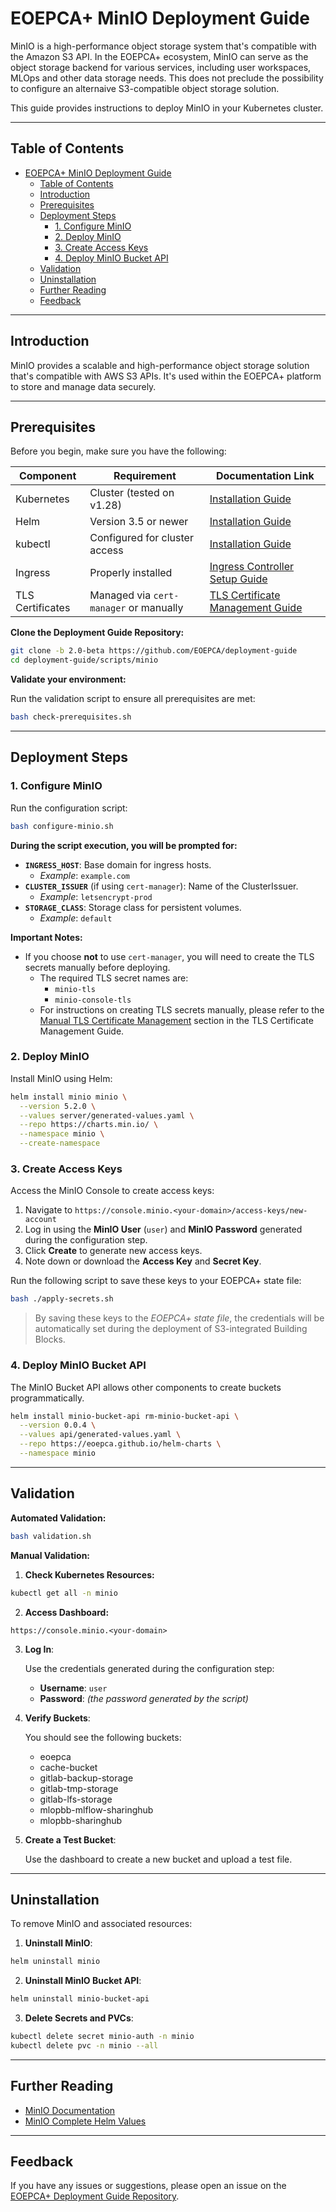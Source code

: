 # EOEPCA+ MinIO Deployment Guide

MinIO is a high-performance object storage system that's compatible with the Amazon S3 API. In the EOEPCA+ ecosystem, MinIO can serve as the object storage backend for various services, including user workspaces, MLOps and other data storage needs. This does not preclude the possibility to configure an alternaive S3-compatible object storage solution.

This guide provides instructions to deploy MinIO in your Kubernetes cluster.

---
## Table of Contents

- [EOEPCA+ MinIO Deployment Guide](#eoepca-minio-deployment-guide)
  - [Table of Contents](#table-of-contents)
  - [Introduction](#introduction)
  - [Prerequisites](#prerequisites)
  - [Deployment Steps](#deployment-steps)
    - [1. Configure MinIO](#1-configure-minio)
    - [2. Deploy MinIO](#2-deploy-minio)
    - [3. Create Access Keys](#3-create-access-keys)
    - [4. Deploy MinIO Bucket API](#4-deploy-minio-bucket-api)
  - [Validation](#validation)
  - [Uninstallation](#uninstallation)
  - [Further Reading](#further-reading)
  - [Feedback](#feedback)

---
## Introduction

MinIO provides a scalable and high-performance object storage solution that's compatible with AWS S3 APIs. It's used within the EOEPCA+ platform to store and manage data securely.

---
## Prerequisites

Before you begin, make sure you have the following:

| Component        | Requirement                            | Documentation Link                                                |
| ---------------- | -------------------------------------- | ----------------------------------------------------------------- |
| Kubernetes       | Cluster (tested on v1.28)              | [Installation Guide](../infra/kubernetes-cluster-and-networking.md)             |
| Helm             | Version 3.5 or newer                   | [Installation Guide](https://helm.sh/docs/intro/install/)         |
| kubectl          | Configured for cluster access          | [Installation Guide](https://kubernetes.io/docs/tasks/tools/)     |
| Ingress          | Properly installed                     | [Ingress Controller Setup Guide](ingress-controller.md)     |
| TLS Certificates | Managed via `cert-manager` or manually | [TLS Certificate Management Guide](../infra/tls/overview.md/) |

**Clone the Deployment Guide Repository:**

```bash
git clone -b 2.0-beta https://github.com/EOEPCA/deployment-guide
cd deployment-guide/scripts/minio
```

**Validate your environment:**

Run the validation script to ensure all prerequisites are met:

```bash
bash check-prerequisites.sh
```

---
## Deployment Steps

### 1. Configure MinIO

Run the configuration script:

```bash
bash configure-minio.sh
```

**During the script execution, you will be prompted for:**

- **`INGRESS_HOST`**: Base domain for ingress hosts.
  - *Example*: `example.com`
- **`CLUSTER_ISSUER`** (if using `cert-manager`): Name of the ClusterIssuer.
  - *Example*: `letsencrypt-prod`
- **`STORAGE_CLASS`**: Storage class for persistent volumes.
  - *Example*: `default`

**Important Notes:**

- If you choose **not** to use `cert-manager`, you will need to create the TLS secrets manually before deploying.
  - The required TLS secret names are:
    - `minio-tls`
    - `minio-console-tls`
  - For instructions on creating TLS secrets manually, please refer to the [Manual TLS Certificate Management](../infra/tls/manual-tls.md) section in the TLS Certificate Management Guide.

### 2. Deploy MinIO

Install MinIO using Helm:

```bash
helm install minio minio \
  --version 5.2.0 \
  --values server/generated-values.yaml \
  --repo https://charts.min.io/ \
  --namespace minio \
  --create-namespace
```

### 3. Create Access Keys

Access the MinIO Console to create access keys:

1. Navigate to `https://console.minio.<your-domain>/access-keys/new-account`
2. Log in using the **MinIO User** (`user`) and **MinIO Password** generated during the configuration step.
3. Click **Create** to generate new access keys.
4. Note down or download the **Access Key** and **Secret Key**.

Run the following script to save these keys to your EOEPCA+ state file:

```bash
bash ./apply-secrets.sh
```

> By saving these keys to the *EOEPCA+ state file*, the credentials will be automatically set during the deployment of S3-integrated Building Blocks.

### 4. Deploy MinIO Bucket API

The MinIO Bucket API allows other components to create buckets programmatically.

```bash
helm install minio-bucket-api rm-minio-bucket-api \
  --version 0.0.4 \
  --values api/generated-values.yaml \
  --repo https://eoepca.github.io/helm-charts \
  --namespace minio
```

---

## Validation

**Automated Validation:**

```bash
bash validation.sh
```


**Manual Validation:**

1. **Check Kubernetes Resources:**

```bash
kubectl get all -n minio
```

2. **Access Dashboard:**

```
https://console.minio.<your-domain>
```

3. **Log In**:

   Use the credentials generated during the configuration step:

   - **Username**: `user`
   - **Password**: *(the password generated by the script)*

4. **Verify Buckets**:

   You should see the following buckets:

    - eoepca
    - cache-bucket
    - gitlab-backup-storage
    - gitlab-tmp-storage
    - gitlab-lfs-storage
    - mlopbb-mlflow-sharinghub
    - mlopbb-sharinghub
   
5. **Create a Test Bucket**:

   Use the dashboard to create a new bucket and upload a test file.

---
## Uninstallation

To remove MinIO and associated resources:

1. **Uninstall MinIO**:

```bash
helm uninstall minio
```

2. **Uninstall MinIO Bucket API**:

```bash
helm uninstall minio-bucket-api
```

3. **Delete Secrets and PVCs**:

```bash
kubectl delete secret minio-auth -n minio
kubectl delete pvc -n minio --all
```

---
## Further Reading

- [MinIO Documentation](https://docs.min.io/)
- [MinIO Complete Helm Values](https://github.com/minio/minio/blob/master/helm/minio/values.yaml)

---
## Feedback

If you have any issues or suggestions, please open an issue on the [EOEPCA+ Deployment Guide Repository](https://github.com/EOEPCA/deployment-guide/issues).
